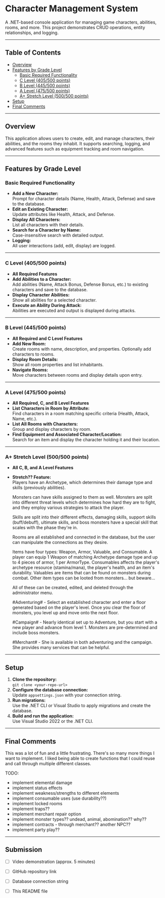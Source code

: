 # Character Management System

A .NET-based console application for managing game characters, abilities, rooms, and more. 
This project demonstrates CRUD operations, entity relationships, and logging.

---

## Table of Contents

- [Overview](#overview)
- [Features by Grade Level](#features-by-grade-level)
  - [Basic Required Functionality](#basic-required-functionality)
  - [C Level (405/500 points)](#c-level-405500-points)
  - [B Level (445/500 points)](#b-level-445500-points)
  - [A Level (475/500 points)](#a-level-475500-points)
  - [A+ Stretch Level (500/500 points)](#a-stretch-level-500500-points)
- [Setup](#setup)
- [Final Comments](#final-comments)

---

## Overview

This application allows users to create, edit, and manage characters, their abilities, and the rooms they inhabit. 
It supports searching, logging, and advanced features such as equipment tracking and room navigation.

---

## Features by Grade Level

### Basic Required Functionality

- **Add a New Character:**  
  Prompt for character details (Name, Health, Attack, Defense) and save to the database.
- **Edit an Existing Character:**  
  Update attributes like Health, Attack, and Defense.
- **Display All Characters:**  
  List all characters with their details.
- **Search for a Character by Name:**  
  Case-insensitive search with detailed output.
- **Logging:**  
  All user interactions (add, edit, display) are logged.

---

### C Level (405/500 points)

- **All Required Features**
- **Add Abilities to a Character:**  
  Add abilities (Name, Attack Bonus, Defense Bonus, etc.) to existing characters and save to the database.
- **Display Character Abilities:**  
  Show all abilities for a selected character.
- **Execute an Ability During Attack:**  
  Abilities are executed and output is displayed during attacks.

---

### B Level (445/500 points)

- **All Required and C Level Features**
- **Add New Room:**  
  Create rooms with name, description, and properties. Optionally add characters to rooms.
- **Display Room Details:**  
  Show all room properties and list inhabitants.
- **Navigate Rooms:**  
  Move characters between rooms and display details upon entry.

---

### A Level (475/500 points)

- **All Required, C, and B Level Features**
- **List Characters in Room by Attribute:**  
  Find characters in a room matching specific criteria (Health, Attack, Name, etc.).
- **List All Rooms with Characters:**  
  Group and display characters by room.
- **Find Equipment and Associated Character/Location:**  
  Search for an item and display the character holding it and their location.

---

### A+ Stretch Level (500/500 points)

- **All C, B, and A Level Features**
- **Stretch?? Feature:**  
  Players have an Archetype, which determines their damage type and skills (previously abilities).

  Monsters can have skills assigned to them as well. Monsters are split into different threat levels which determines how hard they are to fight, and they employ various strategies to attack the player.

  Skills are split into their different effects, damaging skills, support skills (buff/debuff), ultimate skills, and boss monsters have a special skill that scales with the phase they're in.

  Rooms are all established and connected in the database, but the user can manipulate the connections as they desire.

  Items have four types: Weapon, Armor, Valuable, and Consumable. A player can equip 1 Weapon of matching Archetype damage type and up to 4 pieces of armor, 1 per ArmorType. Consumables affects the player's
    archetype resource (stamina/mana), the player's health, and an item's durability. Valuables are items that can be found on monsters during combat. Other item types can be looted from monsters... but beware...

  All of these can be created, edited, and deleted through the administrator menu.


  #Adventuring# - Select an established character and enter a floor generated based on the player's level. Once you clear the floor of monsters, you level up and move onto the next floor.

  #Campaign# - Nearly identical set up to Adventure, but you start with a new player and advance from level 1. Monsters are pre-determined and include boss monsters.

  #Merchant# - She is available in both adventuring and the campaign. She provides many services that can be helpful.

---

## Setup

1. **Clone the repository:**  
   `git clone <your-repo-url>`
2. **Configure the database connection:**  
   Update `appsettings.json` with your connection string.
3. **Run migrations:**  
   Use the .NET CLI or Visual Studio to apply migrations and create the database.
4. **Build and run the application:**  
   Use Visual Studio 2022 or the .NET CLI.

---

## Final Comments

This was a lot of fun and a little frustrating. There's so many more things I want to implement. I liked being able to create functions that I could reuse and call through multiple different classes.

TODO:
- implement elemental damage
- implement status effects
- implement weakness/strengths to different elements
- implement consumable uses (use durability??)
- implement locked rooms
- implement traps??
- implement merchant repair option
- implement monster types?? undead, animal, abomination?? why??
- implement contracts - through merchant?? another NPC??
- implement party play??
  
---

## Submission

- [ ] Video demonstration (approx. 5 minutes)
- [ ] GitHub repository link
- [ ] Database connection string
- [ ] This README file

